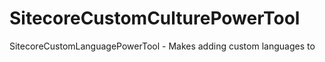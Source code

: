 # SitecoreCustomCulturePowerTool
SitecoreCustomLanguagePowerTool - Makes adding custom languages to 
